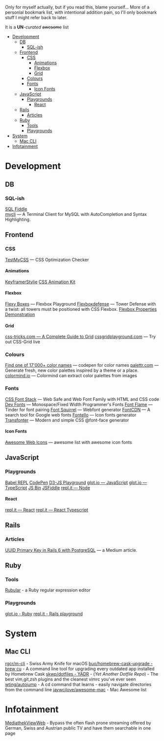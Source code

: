 Only for myself actually, but if you read this, blame yourself...
More of a personlal bookmark list, with intentional addition pain, so I'll only bookmark stuff I might refer back to later.

It is a **UN**-*curated* ~~awesome~~ list

- [Development](#development)
	- [DB](#db)
		- [SQL-ish](#sql-ish)
	- [Frontend](#frontend)
		- [CSS](#css)
			- [Animations](#animations)
			- [Flexbox](#flexbox)
			- [Grid](#grid)
		- [Colours](#colours)
		- [Fonts](#fonts)
			- [Icon Fonts](#icon-fonts)
	- [JavaScript](#javascript)
		- [Playgrounds](#playgrounds)
			- [React](#react)
	- [Rails](#rails)
		- [Articles](#articles)
	- [Ruby](#ruby)
		- [Tools](#tools)
		- [Playgrounds](#playgrounds-1)
- [System](#system)
	- [Mac CLI](#mac-cli)
- [Infotainment](#infotainment)

# Development

## DB

### SQL-ish

[SQL Fiddle](http://sqlfiddle.com/)   
[mycli](https://github.com/dbcli/mycli) — A Terminal Client for MySQL with AutoCompletion and Syntax Highlighting.

## Frontend

### CSS

[TestMyCSS](http://www.testmycss.com) — CSS Optimization Checker

#### Animations
[Keyframer](http://alexberg.in/keyframer/)[Stylie](http://jeremyckahn.github.io/stylie/)
[CSS Animation Kit](http://angrytools.com/css/animation/)

#### Flexbox

[Flexy Boxes](http://the-echoplex.net/flexyboxes/) — Flexbox Playground
[Flexboxdefense](http://www.flexboxdefense.com) — Tower Defense with a twist: all towers must be positioned with CSS Flexbox.
[Flexbox Properties Demonstration](http://codepen.io/justd/pen/yydezN)

#### Grid

[css-tricks.com — A Complete Guide to Grid](https://css-tricks.com/snippets/css/complete-guide-grid/)
[cssgridplayground.com](https://www.cssgridplayground.com) — Try out CSS-Grid live

### Colours

[Find one of 17'000+ color names](https://codepen.io/meodai/full/mEvZRx) — codepen for color names
[palettr.com](http://palettr.com/) — Generate fresh, new color palettes inspired by a theme or a place. 
[colormind.io](http://colormind.io/) — Colormind can extract color palettes from images

### Fonts

[CSS Font Stack](http://www.cssfontstack.com) — Web Safe and Web Font Family with HTML and CSS code
[Dev Fonts](http://www.lowing.org/fonts/) — Monospace/Fixed Width Programmer's Fonts
[Font Flame](http://app.fontflame.com/) — Tinder for font pairing
[Font Squirrel](https://www.fontsquirrel.com/tools/webfont-generator) — Webfont generator
[FontCDN](http://fontcdn.org) — A search tool for Google web fonts
[Fontello](http://fontello.com) — Icon fonts generator
[Transfonter](https://transfonter.org) — Modern and simple CSS @font-face generator

#### Icon Fonts

[Awesome Web Icons](https://github.com/vkarampinis/awesome-icons) — awesome list with awesome icon fonts

## JavaScript

### Playgrounds

[Babel REPL](https://babeljs.io/repl)
[CodePen](https://codepen.io/pen/)
[D3-JS Playground](http://phrogz.net/JS/d3-playground/#BlankDefault)
[glot.io — JavaScript](https://glot.io/new/javascript)
[glot.io — TypeScript](https://glot.io/new/typescript)
[JS Bin](http://jsbin.com/?js,console)
[JSFiddle](http://jsfiddle.net/)
[repl.it — Node](https://repl.it/repls/GiantFittingComputing)

#### React

[repl.it — React](https://repl.it/repls/AnyVivaciousNumber)
[repl.it — React Typescript](https://repl.it/repls/ViciousRedundantRuby)

## Rails

### Articles

[UUID Primary Key in Rails 6 with PostgreSQL](https://pawelurbanek.com/uuid-order-rails) — a Medium article.

## Ruby

### Tools

[Rubular](http://rubular.com/) - a Ruby regular expression editor

### Playgrounds

[glot.io - Ruby](https://glot.io/new/ruby)
[repl.it - Rails playground](https://repl.it/repls/TiredPeriodicParallelport)

#  System

## Mac CLI

[rgcr/m-cli](https://github.com/rgcr/m-cli) - Swiss Army Knife for macOS
[buo/homebrew-cask-upgrade - brew cu](https://github.com/buo/homebrew-cask-upgrade) - A command line tool for upgrading every outdated app installed by Homebrew Cask
[skwp/dotfiles - YADR](https://github.com/skwp/dotfiles) - (*Yet Another Dotfile Repo*) - The best vim,git,zsh plugins and the cleanest vimrc you've ever seen
[wting/autojump](https://github.com/wting/autojump) - A cd command that learns - easily navigate directories from the command line
[jaywcjlove/awesome-mac](https://github.com/jaywcjlove/awesome-mac) - Mac Awesome list

# Infotainment

[MediathekViewWeb](https://mediathekviewweb.de) - Bypass the often flash prone streaming offered by German, Swiss and Austrian public TV and have them searchable in one page
